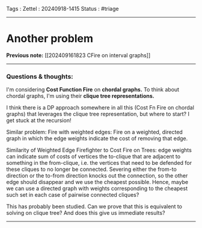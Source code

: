 Tags :
Zettel :  20240918-1415
Status : #triage 

-----

# Another problem

**Previous note:** [[202409161823 CFire on interval graphs]]

-----

### Questions & thoughts:

I'm considering **Cost Function Fire** on **chordal graphs.** To think about chordal graphs, I'm using their **clique tree representations.**

I think there is a DP approach somewhere in all this (Cost Fn Fire on chordal graphs) that leverages the clique tree representation, but where to start? I get stuck at the recursion!

Similar problem:
Fire with weighted edges: Fire on a weighted, directed graph in which the edge weights indicate the cost of removing that edge.

Similarity of Weighted Edge Firefighter to Cost Fire on Trees: edge weights can indicate sum of costs of vertices the to-clique that are adjacent to something in the from-clique, i.e. the vertices that need to be defended for these cliques to no longer be connected. Severing either the from-to direction or the to-from direction knocks out the connection, so the other edge should disappear and we use the cheapest possible. Hence, maybe we can use a directed graph with weights corresponding to the cheapest such set in each case of pairwise connected cliques?

This has probably been studied. Can we prove that this is equivalent to solving on clique tree? And does this give us immediate results?


-----
